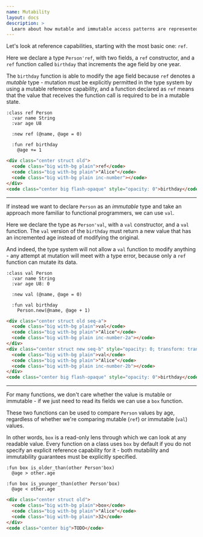 ```yaml
---
name: Mutability
layout: docs
description: >
  Learn about how mutable and immutable access patterns are represented and enforced in Savi, and how they can coexist without compromising safety guarantees.
---
```


Let's look at reference capabilities, starting with the most basic one: `ref`.

Here we declare a type `Person'ref`, with two fields, a `ref` constructor, and a `ref` function called `birthday` that increments the age field by one year.

The `birthday` function is able to modify the age field because `ref` denotes a *mutable* type - mutation must be explicitly permitted in the type system by using a mutable reference capability, and a function declared as `ref` means that the value that receives the function call is required to be in a mutable state.

```savi
:class ref Person
  :var name String
  :var age U8

  :new ref (@name, @age = 0)

  :fun ref birthday
    @age += 1
```
```html demo
<div class="center struct old">
  <code class="big with-bg plain">ref</code>
  <code class="big with-bg plain">"Alice"</code>
  <code class="big with-bg plain inc-number"></code>
</div>
<code class="center big flash-opaque" style="opacity: 0">birthday</code>
```

---

If instead we want to declare `Person` as an *immutable* type and take an approach more familiar to functional programmers, we can use `val`.

Here we declare the type as `Person'val`, with a `val` constructor, and a `val` function. The `val` version of the `birthday` must return a new value that has an incremented age instead of modifying the original.

And indeed, the type system will not allow a `val` function to modify anything - any attempt at mutation will meet with a type error, because only a `ref` function can mutate its data.

```savi
:class val Person
  :var name String
  :var age U8: 0

  :new val (@name, @age = 0)

  :fun val birthday
    Person.new(@name, @age + 1)
```
```html demo
<div class="center struct old seq-a">
  <code class="big with-bg plain">val</code>
  <code class="big with-bg plain">"Alice"</code>
  <code class="big with-bg plain inc-number-2a"></code>
</div>
<div class="center struct new seq-b" style="opacity: 0; transform: translateX(80px);">
  <code class="big with-bg plain">val</code>
  <code class="big with-bg plain">"Alice"</code>
  <code class="big with-bg plain inc-number-2b"></code>
</div>
<code class="center big flash-opaque" style="opacity: 0">birthday</code>
```

---

For many functions, we don't care whether the value is mutable or immutable - if we just need to read its fields we can use a `box` function.

These two functions can be used to compare `Person` values by age, regardless of whether we're comparing mutable (`ref`) or immutable (`val`) values.

In other words, `box` is a read-only lens through which we can look at any readable value. Every function on a class uses `box` by default if you do not specify an explicit reference capability for it - both mutability and immutability guarantees must be explicitly specified.

```savi
:fun box is_older_than(other Person'box)
  @age > other.age

:fun box is_younger_than(other Person'box)
  @age < other.age
```
```html demo
<div class="center struct old">
  <code class="big with-bg plain">box</code>
  <code class="big with-bg plain">"Alice"</code>
  <code class="big with-bg plain">32</code>
</div>
<code class="center big">TODO</code>
```
